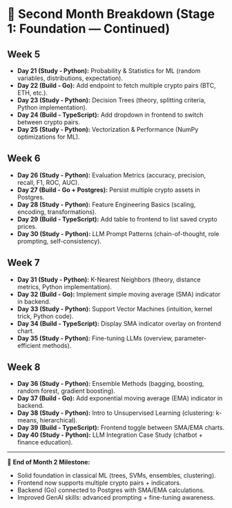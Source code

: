 # 📅 Second Month Breakdown (Stage 1: Foundation — Continued)

## Week 5

* **Day 21 (Study - Python):** Probability & Statistics for ML (random variables, distributions, expectation).
* **Day 22 (Build - Go):** Add endpoint to fetch multiple crypto pairs (BTC, ETH, etc.).
* **Day 23 (Study - Python):** Decision Trees (theory, splitting criteria, Python implementation).
* **Day 24 (Build - TypeScript):** Add dropdown in frontend to switch between crypto pairs.
* **Day 25 (Study - Python):** Vectorization & Performance (NumPy optimizations for ML).

## Week 6

* **Day 26 (Study - Python):** Evaluation Metrics (accuracy, precision, recall, F1, ROC, AUC).
* **Day 27 (Build - Go + Postgres):** Persist multiple crypto assets in Postgres.
* **Day 28 (Study - Python):** Feature Engineering Basics (scaling, encoding, transformations).
* **Day 29 (Build - TypeScript):** Add table to frontend to list saved crypto prices.
* **Day 30 (Study - Python):** LLM Prompt Patterns (chain-of-thought, role prompting, self-consistency).

## Week 7

* **Day 31 (Study - Python):** K-Nearest Neighbors (theory, distance metrics, Python implementation).
* **Day 32 (Build - Go):** Implement simple moving average (SMA) indicator in backend.
* **Day 33 (Study - Python):** Support Vector Machines (intuition, kernel trick, Python code).
* **Day 34 (Build - TypeScript):** Display SMA indicator overlay on frontend chart.
* **Day 35 (Study - Python):** Fine-tuning LLMs (overview, parameter-efficient methods).

## Week 8

* **Day 36 (Study - Python):** Ensemble Methods (bagging, boosting, random forest, gradient boosting).
* **Day 37 (Build - Go):** Add exponential moving average (EMA) indicator in backend.
* **Day 38 (Study - Python):** Intro to Unsupervised Learning (clustering: k-means, hierarchical).
* **Day 39 (Build - TypeScript):** Frontend toggle between SMA/EMA charts.
* **Day 40 (Study - Python):** LLM Integration Case Study (chatbot + finance education).

---

🎯 **End of Month 2 Milestone:**

* Solid foundation in classical ML (trees, SVMs, ensembles, clustering).
* Frontend now supports multiple crypto pairs + indicators.
* Backend (Go) connected to Postgres with SMA/EMA calculations.
* Improved GenAI skills: advanced prompting + fine-tuning awareness.

